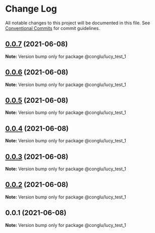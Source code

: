 # Change Log

All notable changes to this project will be documented in this file.
See [Conventional Commits](https://conventionalcommits.org) for commit guidelines.

## [0.0.7](https://github.com/SilenceTiger/lerna-learn/compare/@conglu/lucy_test_1@0.0.6...@conglu/lucy_test_1@0.0.7) (2021-06-08)

**Note:** Version bump only for package @conglu/lucy_test_1





## [0.0.6](https://github.com/SilenceTiger/lerna-learn/compare/@conglu/lucy_test_1@0.0.5...@conglu/lucy_test_1@0.0.6) (2021-06-08)

**Note:** Version bump only for package @conglu/lucy_test_1





## [0.0.5](https://github.com/SilenceTiger/lerna-learn/compare/@conglu/lucy_test_1@0.0.4...@conglu/lucy_test_1@0.0.5) (2021-06-08)

**Note:** Version bump only for package @conglu/lucy_test_1





## [0.0.4](https://github.com/SilenceTiger/lerna-learn/compare/@conglu/lucy_test_1@0.0.3...@conglu/lucy_test_1@0.0.4) (2021-06-08)

**Note:** Version bump only for package @conglu/lucy_test_1





## [0.0.3](https://github.com/SilenceTiger/lerna-learn/compare/@conglu/lucy_test_1@0.0.2...@conglu/lucy_test_1@0.0.3) (2021-06-08)

**Note:** Version bump only for package @conglu/lucy_test_1





## [0.0.2](https://github.com/SilenceTiger/lerna-learn/compare/@conglu/lucy_test_1@0.0.1...@conglu/lucy_test_1@0.0.2) (2021-06-08)

**Note:** Version bump only for package @conglu/lucy_test_1





## 0.0.1 (2021-06-08)

**Note:** Version bump only for package @conglu/lucy_test_1
